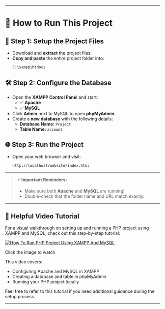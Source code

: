 
---

# 🚀 How to Run This Project

## 📁 Step 1: Setup the Project Files
- Download and **extract** the project files.
- **Copy and paste** the entire project folder into:
  ```
  C:\xampp\htdocs
  ```

## 🛠️ Step 2: Configure the Database
- Open the **XAMPP Control Panel** and start:
  - ✅ **Apache**
  - ✅ **MySQL**
- Click **Admin** next to MySQL to open **phpMyAdmin**.
- Create a **new database** with the following details:
  - **Database Name:** `Project`
  - **Table Name:** `account`

## 🌐 Step 3: Run the Project
- Open your web browser and visit:
  ```
  http://localhost/website/index.html
  ```

---

> ⚡ **Important Reminders:**  
> - Make sure both **Apache** and **MySQL** are running!  
> - Double-check that the folder name and URL match exactly.

---

## 🎥 Helpful Video Tutorial

For a visual walkthrough on setting up and running a PHP project using XAMPP and MySQL, check out this step-by-step tutorial:

 [![How To Run PHP Project Using XAMPP And MySQL](https://img.youtube.com/vi/_7MMzZyrmgY/maxresdefault.jpg)](https://www.youtube.com/watch?v=_7MMzZyrmgY)

Click the image to watch

This video covers:
- Configuring Apache and MySQL in XAMPP
- Creating a database and table in phpMyAdmin
- Running your PHP project locally

Feel free to refer to this tutorial if you need additional guidance during the setup process.

--- 
